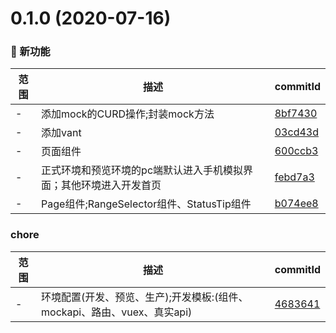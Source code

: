 # 0.1.0 (2020-07-16)

### 🌟 新功能
范围|描述|commitId
--|--|--
 - | 添加mock的CURD操作;封装mock方法 | [8bf7430](https://github.com/jingping-ye/ky-vant-demo/commit/8bf7430)
 - | 添加vant | [03cd43d](https://github.com/jingping-ye/ky-vant-demo/commit/03cd43d)
 - | 页面组件 | [600ccb3](https://github.com/jingping-ye/ky-vant-demo/commit/600ccb3)
 - | 正式环境和预览环境的pc端默认进入手机模拟界面；其他环境进入开发首页 | [febd7a3](https://github.com/jingping-ye/ky-vant-demo/commit/febd7a3)
 - | Page组件;RangeSelector组件、StatusTip组件 | [b074ee8](https://github.com/jingping-ye/ky-vant-demo/commit/b074ee8)


### chore
范围|描述|commitId
--|--|--
 - | 环境配置(开发、预览、生产);开发模板:(组件、mockapi、路由、vuex、真实api) | [4683641](https://github.com/jingping-ye/ky-vant-demo/commit/4683641)

